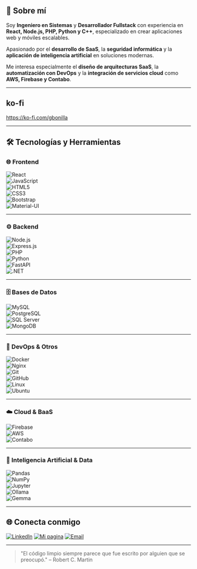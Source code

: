 ## 👋 Sobre mí  

Soy **Ingeniero en Sistemas** y **Desarrollador Fullstack** con experiencia en **React, Node.js, PHP, Python y C++**, especializado en crear aplicaciones web y móviles escalables.  

Apasionado por el **desarrollo de SaaS**, la **seguridad informática** y la **aplicación de inteligencia artificial** en soluciones modernas.  

Me interesa especialmente el **diseño de arquitecturas SaaS**, la **automatización con DevOps** y la **integración de servicios cloud** como **AWS, Firebase y Contabo**.  

---

## ko-fi

https://ko-fi.com/gbonilla

---

## 🛠️ Tecnologías y Herramientas

### 🌐 Frontend  
![React](https://img.shields.io/badge/-React-61DAFB?logo=react&logoColor=000)  
![JavaScript](https://img.shields.io/badge/-JavaScript-F7DF1E?logo=javascript&logoColor=000)   
![HTML5](https://img.shields.io/badge/-HTML5-E34F26?logo=html5&logoColor=fff)  
![CSS3](https://img.shields.io/badge/-CSS3-1572B6?logo=css3&logoColor=fff)  
![Bootstrap](https://img.shields.io/badge/-Bootstrap-7952B3?logo=bootstrap&logoColor=fff)  
![Material-UI](https://img.shields.io/badge/-MUI-007FFF?logo=mui&logoColor=fff)  

---

### ⚙️ Backend  
![Node.js](https://img.shields.io/badge/-Node.js-339933?logo=node.js&logoColor=fff)  
![Express.js](https://img.shields.io/badge/-Express.js-000000?logo=express&logoColor=white)  
![PHP](https://img.shields.io/badge/-PHP-777BB4?logo=php&logoColor=fff)  
![Python](https://img.shields.io/badge/-Python-3776AB?logo=python&logoColor=fff)  
![FastAPI](https://img.shields.io/badge/-FastAPI-009688?logo=fastapi&logoColor=fff)  
![.NET](https://img.shields.io/badge/-.NET-512BD4?logo=dotnet&logoColor=fff)  

---

### 🗄️ Bases de Datos  
![MySQL](https://img.shields.io/badge/-MySQL-4479A1?logo=mysql&logoColor=fff)  
![PostgreSQL](https://img.shields.io/badge/-PostgreSQL-4169E1?logo=postgresql&logoColor=fff)  
![SQL Server](https://img.shields.io/badge/-SQL%20Server-CC2927?logo=microsoftsqlserver&logoColor=fff)  
![MongoDB](https://img.shields.io/badge/-MongoDB-47A248?logo=mongodb&logoColor=fff)   

---

### 🚀 DevOps & Otros  
![Docker](https://img.shields.io/badge/-Docker-2496ED?logo=docker&logoColor=fff)  
![Nginx](https://img.shields.io/badge/-Nginx-009639?logo=nginx&logoColor=fff)  
![Git](https://img.shields.io/badge/-Git-F05032?logo=git&logoColor=fff)  
![GitHub](https://img.shields.io/badge/-GitHub-181717?logo=github&logoColor=fff)  
![Linux](https://img.shields.io/badge/-Linux-FCC624?logo=linux&logoColor=000)  
![Ubuntu](https://img.shields.io/badge/-Ubuntu-E95420?logo=ubuntu&logoColor=fff)  

---

### ☁️ Cloud & BaaS  
![Firebase](https://img.shields.io/badge/-Firebase-FFCA28?logo=firebase&logoColor=000)  
![AWS](https://img.shields.io/badge/-AWS-232F3E?logo=amazon-aws&logoColor=fff)  
![Contabo](https://img.shields.io/badge/-Contabo-1E90FF?logo=icloud&logoColor=fff)
 
---

### 🤖 Inteligencia Artificial & Data  
![Pandas](https://img.shields.io/badge/-Pandas-150458?logo=pandas&logoColor=fff)  
![NumPy](https://img.shields.io/badge/-NumPy-013243?logo=numpy&logoColor=fff)  
![Jupyter](https://img.shields.io/badge/-Jupyter-F37626?logo=jupyter&logoColor=fff)  
![Ollama](https://img.shields.io/badge/-Ollama-000000?logo=ai&logoColor=white)  
![Gemma](https://img.shields.io/badge/-Gemma-4285F4?logo=google&logoColor=white)  

---

## 🌐 Conecta conmigo
[![LinkedIn](https://img.shields.io/badge/-LinkedIn-0A66C2?logo=linkedin&logoColor=white)](https://www.linkedin.com/in/guillermo-bonilla-montoya-a43468158?utm_source=share&utm_campaign=share_via&utm_content=profile&utm_medium=ios_app)
[![Mi pagina](https://img.shields.io/badge/-Portfolio-FF5722?logo=vercel&logoColor=white)](https://pgtechnologyhn.com)
[![Email](https://img.shields.io/badge/-Email-D14836?logo=gmail&logoColor=white)](mailto:guillermobonilla430@gmail.com)


---
> "El código limpio siempre parece que fue escrito por alguien que se preocupó." – Robert C. Martin



